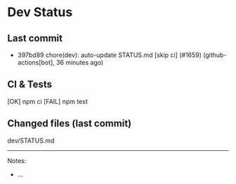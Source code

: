 # Dev Status

## Last commit
- 397bd89 chore(dev): auto-update STATUS.md [skip ci] (#1659) (github-actions[bot], 36 minutes ago)
## CI & Tests
[OK] npm ci
[FAIL] npm test

## Changed files (last commit)
dev/STATUS.md

---
Notes:
- ...

